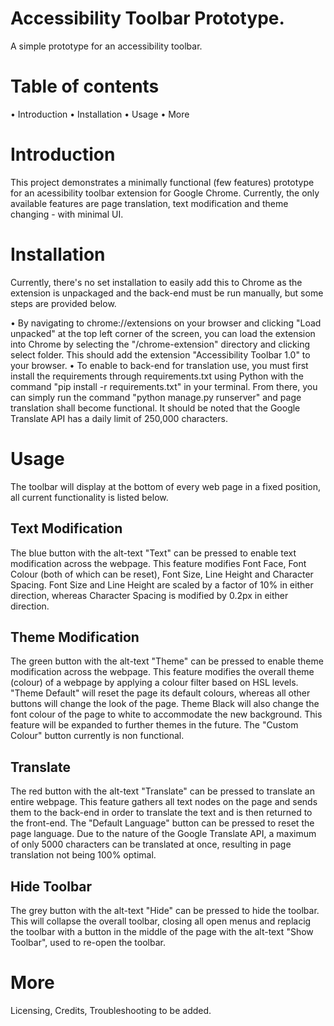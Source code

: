 # Accessibility Toolbar Prototype.
A simple prototype for an accessibility toolbar.

# Table of contents
• Introduction
• Installation
• Usage
• More

# Introduction
This project demonstrates a minimally functional (few features) prototype for an acessibility toolbar extension for Google Chrome. Currently, the only available features are page translation, text modification and theme changing - with minimal UI.

# Installation
Currently, there's no set installation to easily add this to Chrome as the extension is unpackaged and the back-end must be run manually, but some steps are provided below.

• By navigating to chrome://extensions on your browser and clicking "Load unpacked" at the top left corner of the screen, you can load the extension into Chrome by selecting the "/chrome-extension" directory and clicking select folder. This should add the extension "Accessibility Toolbar 1.0" to your browser.
• To enable to back-end for translation use, you must first install the requirements through requirements.txt using Python with the command "pip install -r requirements.txt" in your terminal. From there, you can simply run the command "python manage.py runserver" and page translation shall become functional. It should be noted that the Google Translate API has a daily limit of 250,000 characters.

# Usage
The toolbar will display at the bottom of every web page in a fixed position, all current functionality is listed below.

## Text Modification
The blue button with the alt-text "Text" can be pressed to enable text modification across the webpage. This feature modifies Font Face, Font Colour (both of which can be reset), Font Size, Line Height and Character Spacing. Font Size and Line Height are scaled by a factor of 10% in either direction, whereas Character Spacing is modified by 0.2px in either direction.

## Theme Modification
The green button with the alt-text "Theme" can be pressed to enable theme modification across the webpage. This feature modifies the overall theme (colour) of a webpage by applying a colour filter based on HSL levels. "Theme Default" will reset the page its default colours, whereas all other buttons will change the look of the page. Theme Black will also change the font colour of the page to white to accommodate the new background. This feature will be expanded to further themes in the future. The "Custom Colour" button currently is non functional.

## Translate
The red button with the alt-text "Translate" can be pressed to translate an entire webpage. This feature gathers all text nodes on the page and sends them to the back-end in order to translate the text and is then returned to the front-end. The "Default Language" button can be pressed to reset the page language. Due to the nature of the Google Translate API, a maximum of only 5000 characters can be translated at once, resulting in page translation not being 100% optimal.

## Hide Toolbar
The grey button with the alt-text "Hide" can be pressed to hide the toolbar. This will collapse the overall toolbar, closing all open menus and replacig the toolbar with a button in the middle of the page with the alt-text "Show Toolbar", used to re-open the toolbar.

# More
Licensing, Credits, Troubleshooting to be added.